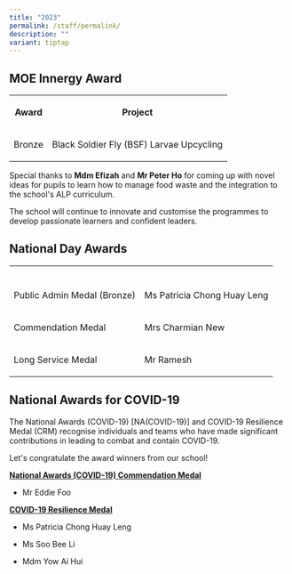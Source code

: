 ```yaml
---
title: "2023"
permalink: /staff/permalink/
description: ""
variant: tiptap
---
```

<p></p><h2>MOE Innergy Award</h2><table><tbody><tr><th rowspan="1" colspan="1"><p>Award</p></th><th rowspan="1" colspan="1"><p>Project</p></th></tr><tr><td rowspan="1" colspan="1"><p>Bronze</p></td><td rowspan="1" colspan="1"><p>Black Soldier Fly (BSF) Larvae Upcycling</p></td></tr></tbody></table><p>Special thanks to <strong>Mdm Efizah</strong> and <strong>Mr Peter Ho</strong> for coming up with novel ideas for pupils to learn how to manage food waste and the integration to the school's ALP curriculum.</p><p>The school will continue to innovate and customise the programmes to develop passionate learners and confident leaders.</p><h2>National Day Awards</h2><table><tbody><tr><th rowspan="1" colspan="1"><p></p></th><th rowspan="1" colspan="1"><p></p></th></tr><tr><td rowspan="1" colspan="1"><p>Public Admin Medal (Bronze)</p></td><td rowspan="1" colspan="1"><p>Ms Patricia Chong Huay Leng</p></td></tr><tr><td rowspan="1" colspan="1"><p>Commendation Medal</p></td><td rowspan="1" colspan="1"><p>Mrs Charmian New</p></td></tr><tr><td rowspan="1" colspan="1"><p>Long Service Medal</p></td><td rowspan="1" colspan="1"><p>Mr Ramesh</p></td></tr></tbody></table><h2>National Awards for COVID-19</h2><p>The National Awards (COVID-19) [NA(COVID-19)] and COVID-19 Resilience Medal (CRM) recognise individuals and teams who have made significant contributions in leading to combat and contain COVID-19.</p><p>Let's congratulate the award winners from our school!</p><p><strong><u>National Awards (COVID-19) Commendation Medal</u></strong></p><ul data-tight="true" class="tight"><li><p>Mr Eddie Foo</p></li></ul><p><strong><u>COVID-19 Resilience Medal</u></strong></p><ul data-tight="true" class="tight"><li><p>Ms Patricia Chong Huay Leng</p></li><li><p>Ms Soo Bee Li</p></li><li><p>Mdm Yow Ai Hui</p></li></ul><p></p>